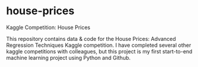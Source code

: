 # house-prices
Kaggle Competition: House Prices

This repository contains data & code for the House Prices: Advanced Regression Techniques Kaggle competition. I have completed several other kaggle competitions with colleagues, but this project is my first start-to-end machine learning project using Python and Github.
